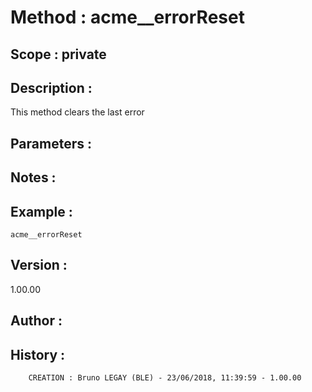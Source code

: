 ﻿# **Method :** acme__errorReset## **Scope :** private## **Description :** This method clears the last error## **Parameters :** ## **Notes :** ## **Example :** ```acme__errorReset```## **Version :** 1.00.00## **Author :** ## **History :**          CREATION : Bruno LEGAY (BLE) - 23/06/2018, 11:39:59 - 1.00.00